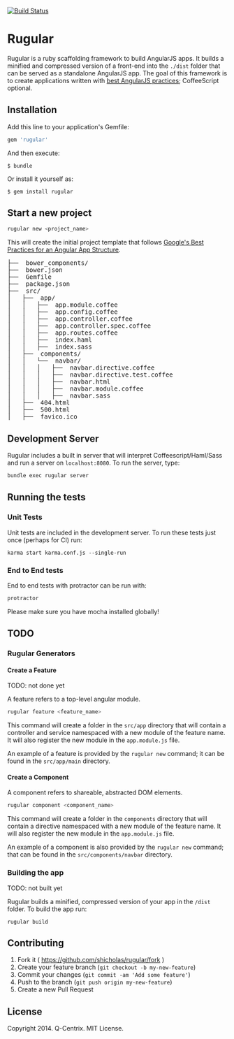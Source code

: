 [![Build Status](https://travis-ci.org/currica/rugular.svg)](https://travis-ci.org/currica/rugular)

# Rugular

Rugular is a ruby scaffolding framework to build AngularJS apps. It builds a
minified and compressed version of a front-end into the ``./dist`` folder that
can be served as a standalone AngularJS app. The goal of this framework is to
create applications written with [best AngularJS
practices](https://github.com/johnpapa/angularjs-styleguide); CoffeeScript
optional.

## Installation

Add this line to your application's Gemfile:

```ruby
gem 'rugular'
```

And then execute:

    $ bundle

Or install it yourself as:

    $ gem install rugular

## Start a new project

```bash
rugular new <project_name>
```

This will create the initial project template that follows [Google's Best
Practices for an Angular App
Structure](https://docs.google.com/document/d/1XXMvReO8-Awi1EZXAXS4PzDzdNvV6pGcuaF4Q9821Es/pub).
<pre>
├──  bower_components/
├──  bower.json
├──  Gemfile
├──  package.json
├──  src/
│   ├──  app/
│   │   ├──  app.module.coffee
│   │   ├──  app.config.coffee
│   │   ├──  app.controller.coffee
│   │   ├──  app.controller.spec.coffee
│   │   ├──  app.routes.coffee
│   │   ├──  index.haml
│   │   ├──  index.sass
│   ├──  components/
│   │   └──  navbar/
│   │   │   ├──  navbar.directive.coffee
│   │   │   ├──  navbar.directive.test.coffee
│   │   │   ├──  navbar.html
│   │   │   ├──  navbar.module.coffee
│   │   │   ├──  navbar.sass
│   ├──  404.html
│   ├──  500.html
│   ├──  favico.ico
</pre>

## Development Server

Rugular includes a built in server that will interpret Coffeescript/Haml/Sass
and run a server on ``localhost:8080``. To run the server, type:

```bash
bundle exec rugular server
```

## Running the tests

### Unit Tests

Unit tests are included in the development server. To run these tests just once
(perhaps for CI) run:

```
karma start karma.conf.js --single-run
```

### End to End tests

End to end tests with protractor can be run with:

```bash
protractor
```

Please make sure you have mocha installed globally!

## TODO

### Rugular Generators

#### Create a Feature

TODO: not done yet

A feature refers to a top-level angular module.

```bash
rugular feature <feature_name>
```

This command will create a folder in the ``src/app`` directory that will
contain a controller and service namespaced with a new module of the feature
name. It will also register the new module in the ``app.module.js`` file.

An example of a feature is provided by the ``rugular new`` command; it can be
found in the ``src/app/main`` directory.

#### Create a Component

A component refers to shareable, abstracted DOM elements.

```bash
rugular component <component_name>
```

This command will create a folder in the ``components`` directory that will
contain a directive namespaced with a new module of the feature
name. It will also register the new module in the ``app.module.js`` file.

An example of a component is also provided by the ``rugular new`` command; that
can be found in the ``src/components/navbar`` directory.

### Building the app

TODO: not built yet

Rugular builds a minified, compressed version of your app in the ``/dist``
folder. To build the app run:

```
rugular build
```

## Contributing

1. Fork it ( https://github.com/shicholas/rugular/fork )
2. Create your feature branch (`git checkout -b my-new-feature`)
3. Commit your changes (`git commit -am 'Add some feature'`)
4. Push to the branch (`git push origin my-new-feature`)
5. Create a new Pull Request

## License
Copyright 2014. Q-Centrix. MIT License.

